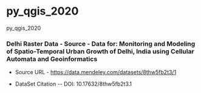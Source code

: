 # py_qgis_2020
py_qgis_2020

### Delhi Raster Data  - Source - Data for: Monitoring and Modeling of Spatio-Temporal Urban Growth of Delhi, India using Cellular Automata and Geoinformatics   

- Source URL - https://data.mendeley.com/datasets/8thw5fb2t3/1   

- DataSet Citation -- DOI: 10.17632/8thw5fb2t3.1  




